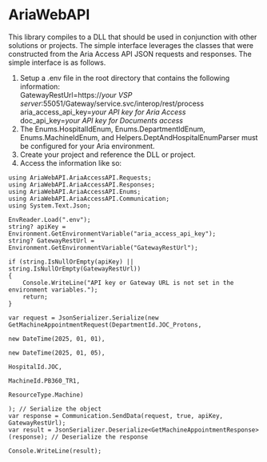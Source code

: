 # AriaWebAPI

This library compiles to a DLL that should be used in conjunction with other solutions or projects. The simple interface leverages the classes that were constructed from the Aria Access API JSON requests and responses. The simple interface is as follows.

1. Setup a .env file in the root directory that contains the following information:<br />
    GatewayRestUrl=https://<i>your VSP server</i>:55051/Gateway/service.svc/interop/rest/process<br />
    aria_access_api_key=<i>your API key for Aria Access</i><br />
    doc_api_key=<i>your API key for Documents access</i><br />
2. The Enums.HospitalIdEnum, Enums.DepartmentIdEnum, Enums.MachineIdEnum, and Helpers.DeptAndHospitalEnumParser must be configured for your Aria environment.
3. Create your project and reference the DLL or project.
4. Access the information like so:
```
using AriaWebAPI.AriaAccessAPI.Requests;
using AriaWebAPI.AriaAccessAPI.Responses;
using AriaWebAPI.AriaAccessAPI.Enums;
using AriaWebAPI.AriaAccessAPI.Communication;
using System.Text.Json;

EnvReader.Load(".env");
string? apiKey = Environment.GetEnvironmentVariable("aria_access_api_key");
string? GatewayRestUrl = Environment.GetEnvironmentVariable("GatewayRestUrl");

if (string.IsNullOrEmpty(apiKey) || string.IsNullOrEmpty(GatewayRestUrl))
{
    Console.WriteLine("API key or Gateway URL is not set in the environment variables.");
    return;
}

var request = JsonSerializer.Serialize(new GetMachineAppointmentRequest(DepartmentId.JOC_Protons,
                                                                           new DateTime(2025, 01, 01),
                                                                           new DateTime(2025, 01, 05),
                                                                           HospitalId.JOC,
                                                                           MachineId.PB360_TR1,
                                                                           ResourceType.Machine)
                                                                           ); // Serialize the object
var response = Communication.SendData(request, true, apiKey, GatewayRestUrl);
var result = JsonSerializer.Deserialize<GetMachineAppointmentResponse>(response); // Deserialize the response

Console.WriteLine(result);
```
